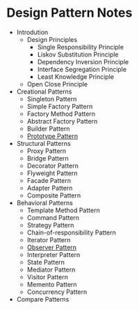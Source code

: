 # Design Pattern Notes

* Introdution
  * Design Principles
    * Single Responsibility Principle
    * Liskov Substitution Principle
    * Dependency Inversion Principle
    * Interface Segregation Principle
    * Least Knowledge Principle
  * Open Close Principle
* Creational Patterns
  * Singleton Pattern
  * Simple Factory Pattern
  * Factory Method Pattern
  * Abstract Factory Pattern
  * Builder Pattern
  * [Prototype Pattern](creational-patterns/prototype.md)
* Structural Patterns
  * Proxy Pattern
  * Bridge Pattern
  * Decorator Pattern
  * Flyweight Pattern
  * Facade Pattern
  * Adapter Pattern
  * Composite Pattern
* Behavioral Patterns
  * Template Method Pattern
  * Command Pattern
  * Strategy Pattern
  * Chain-of-responsibility Pattern
  * Iterator Pattern
  * [Observer Pattern](behavioral-patterns/observer.md)
  * Interpreter Pattern
  * State Pattern
  * Mediator Pattern
  * Visitor Pattern
  * Memento Pattern
  * Concurrency Pattern
* Compare Patterns
